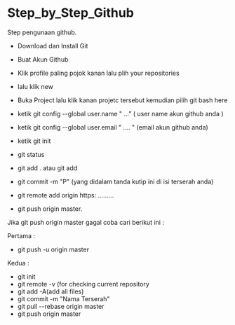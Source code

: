 # Step_by_Step_Github
Step pengunaan github.

  
  - Download dan Install Git
  - Buat Akun  Github
  - Klik profile paling pojok kanan lalu plih your repositories
  - lalu klik new 
  - Buka Project lalu klik kanan projetc tersebut kemudian pilih git bash here   
  
  - ketik git config --global user.name  " ..." ( user name akun github anda )
  - ketik git config --global user.email   " .... " (email akun github anda) 
  - ketik git init
  - git status
  - git add . atau git add
  - git commit -m "P"  (yang  didalam tanda kutip ini di isi terserah anda)
  - git remote add origin  https: .........
  - git push origin master.

Jika git push origin master gagal coba cari berikut ini :

Pertama :
  - git push -u origin master
  
Kedua :
  - git init
  - git remote -v (for checking current repository
  - git add -A(add all files)
  - git commit -m "Nama Terserah"
  - git pull --rebase origin master
  - git push origin master
